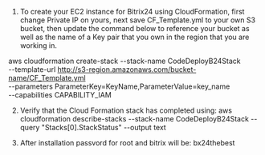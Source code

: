 1) To create your EC2 instance for Bitrix24 using CloudFormation, first 
change Private IP on yours, next save CF_Template.yml to your own S3 bucket, 
then update the command below to reference your bucket as well as the name of a Key pair that you own in the 
region that you are working in. 

aws cloudformation create-stack --stack-name CodeDeployB24Stack \
--template-url http://s3-region.amazonaws.com/bucket-name/CF_Template.yml \
--parameters ParameterKey=KeyName,ParameterValue=key_name \
--capabilities CAPABILITY_IAM

2) Verify that the Cloud Formation stack has completed using: 
aws cloudformation describe-stacks --stack-name CodeDeployB24Stack --query "Stacks[0].StackStatus" --output text

3) After installation passvord for root and bitrix will be: bx24thebest
